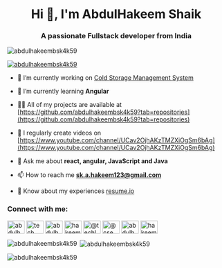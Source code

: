 <h1 align="center">Hi 👋, I'm AbdulHakeem Shaik</h1>
<h3 align="center">A passionate Fullstack developer from India</h3>

<p align="left"> <img src="https://komarev.com/ghpvc/?username=abdulhakeembsk4k59&label=Profile%20views&color=0e75b6&style=flat" alt="abdulhakeembsk4k59" /> </p>

<p align="left"> <a href="https://github.com/ryo-ma/github-profile-trophy"><img src="https://github-profile-trophy.vercel.app/?username=abdulhakeembsk4k59" alt="abdulhakeembsk4k59" /></a> </p>

- 🔭 I’m currently working on [Cold Storage Management System](https://github.com/abdulhakeembsk4k59/csms)

- 🌱 I’m currently learning **Angular**

- 👨‍💻 All of my projects are available at [https://github.com/abdulhakeembsk4k59?tab=repositories](https://github.com/abdulhakeembsk4k59?tab=repositories)

- 📝 I regularly create videos on [https://www.youtube.com/channel/UCav2OjhAKzTMZXiOgSm6bAg](https://www.youtube.com/channel/UCav2OjhAKzTMZXiOgSm6bAg)

- 💬 Ask me about **react, angular, JavaScript and Java**

- 📫 How to reach me **sk.a.hakeem123@gmail.com**

- 📄 Know about my experiences [resume.io](resume.io)

<h3 align="left">Connect with me:</h3>
<p align="left">
<a href="https://linkedin.com/in/abdulhakeem-shaik-b34732177" target="blank"><img align="center" src="https://raw.githubusercontent.com/rahuldkjain/github-profile-readme-generator/master/src/images/icons/Social/linked-in-alt.svg" alt="abdulhakeem-shaik-b34732177" height="30" width="40" /></a>
<a href="https://stackoverflow.com/users/tech learners" target="blank"><img align="center" src="https://raw.githubusercontent.com/rahuldkjain/github-profile-readme-generator/master/src/images/icons/Social/stack-overflow.svg" alt="tech learners" height="30" width="40" /></a>
<a href="https://fb.com/abdulhakeem.shaik.967" target="blank"><img align="center" src="https://raw.githubusercontent.com/rahuldkjain/github-profile-readme-generator/master/src/images/icons/Social/facebook.svg" alt="abdulhakeem.shaik.967" height="30" width="40" /></a>
<a href="https://instagram.com/hakeeminfosec" target="blank"><img align="center" src="https://raw.githubusercontent.com/rahuldkjain/github-profile-readme-generator/master/src/images/icons/Social/instagram.svg" alt="hakeeminfosec" height="30" width="40" /></a>
<a href="https://www.youtube.com/c/@techlearners6345" target="blank"><img align="center" src="https://raw.githubusercontent.com/rahuldkjain/github-profile-readme-generator/master/src/images/icons/Social/youtube.svg" alt="@techlearners6345" height="30" width="40" /></a>
<a href="https://www.hackerrank.com/profile/cse_Hakeem" target="blank"><img align="center" src="https://raw.githubusercontent.com/rahuldkjain/github-profile-readme-generator/master/src/images/icons/Social/hackerrank.svg" alt="@cse_hakeem" height="30" width="40" /></a>
<a href="https://www.leetcode.com/abdulhakeemshaik" target="blank"><img align="center" src="https://raw.githubusercontent.com/rahuldkjain/github-profile-readme-generator/master/src/images/icons/Social/leet-code.svg" alt="abdulhakeemshaik" height="30" width="40" /></a>
<a href="https://discord.gg/hakeem0228" target="blank"><img align="center" src="https://raw.githubusercontent.com/rahuldkjain/github-profile-readme-generator/master/src/images/icons/Social/discord.svg" alt="hakeem0228" height="30" width="40" /></a>
</p>



<p><img align="left" src="https://github-readme-stats.vercel.app/api/top-langs?username=abdulhakeembsk4k59&show_icons=true&locale=en&layout=compact" alt="abdulhakeembsk4k59" /></p>

<p>&nbsp;<img align="center" src="https://github-readme-stats.vercel.app/api?username=abdulhakeembsk4k59&show_icons=true&locale=en" alt="abdulhakeembsk4k59" /></p>

<p><img align="center" src="https://github-readme-streak-stats.herokuapp.com/?user=abdulhakeembsk4k59&" alt="abdulhakeembsk4k59" /></p>
